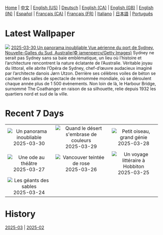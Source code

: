 [Home](../README.md) | [中文](zh-CN.md) | [English (US)](en-US.md) | [Deutsch](de-DE.md) | [English (CA)](en-CA.md) | [English (GB)](en-GB.md) | [English (IN)](en-IN.md) | [Español](es-ES.md) | [Français (CA)](fr-CA.md) | [Français (FR)](fr-FR.md) | [Italiano](it-IT.md) | [日本語](ja-JP.md) | [Português](pt-BR.md)

# Latest Wallpaper
![](https://www.bing.com/th?id=OHR.SydneyHarbour_FR-CA1242326658_UHD.jpg)
[2025-03-30 Un panorama inoubliable Vue aérienne du port de Sydney, Nouvelle-Galles du Sud, Australie(© jamenpercy/Getty Images)](https://www.bing.com/th?id=OHR.SydneyHarbour_FR-CA1242326658_UHD.jpg)
Sydney ne serait pas Sydney sans sa baie emblématique, un lieu où l’histoire et l’architecture rencontrent la nature éclatante de l’Australie. Véritable joyau du littoral, elle abrite l’Opéra de Sydney, chef-d’œuvre audacieux imaginé par l’architecte danois Jørn Utzon. Derrière ses célèbres voiles de béton se cachent des salles de spectacle de renommée mondiale, où se déroulent chaque année plus de 1 500 événements. Non loin de là, le Harbour Bridge, surnommé The Coathanger en raison de sa silhouette, relie depuis 1932 les quartiers nord et sud de la ville.

# Recent 7 Days
|  |  |  |
|:---:|:---:|:---:|
| ![](https://www.bing.com/th?id=OHR.SydneyHarbour_FR-CA1242326658_400x240.jpg "Un panorama inoubliable") 2025-03-30 | ![](https://www.bing.com/th?id=OHR.CarrizoBloom_FR-CA9432246059_400x240.jpg "Quand le désert s'embrase de couleurs") 2025-03-29 | ![](https://www.bing.com/th?id=OHR.NestingMonarch_FR-CA7537769339_400x240.jpg "Petit oiseau, grand génie") 2025-03-28 |
| ![](https://www.bing.com/th?id=OHR.OdeonAthens_FR-CA8874855369_400x240.jpg "Une ode au théâtre") 2025-03-27 | ![](https://www.bing.com/th?id=OHR.Cherry25Blossom_FR-CA8168272462_400x240.jpg "Vancouver teintée de rose") 2025-03-26 | ![](https://www.bing.com/th?id=OHR.HobbitHole_FR-CA8203213295_400x240.jpg "Un voyage littéraire à Hobbiton") 2025-03-25 |
| ![](https://www.bing.com/th?id=OHR.ElephantGrass_FR-CA8064485353_400x240.jpg "Les géants des sables") 2025-03-24 |  |  |

# History
[2025-03](../archives/wallpaper/fr-CA/w_2025_03.md) | [2025-02](../archives/wallpaper/fr-CA/w_2025_02.md)
